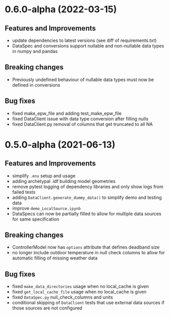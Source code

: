 # 0.6.0-alpha (2022-03-15)

## Features and Improvements
- update dependencies to latest versions (see diff of requirements.txt)
- DataSpec and conversions support nullable and non-nullable data types in numpy and pandas

## Breaking changes
- Previously undefined behaviour of nullable data types must now be defined in conversions

## Bug fixes
- fixed make_epw_file and adding test_make_epw_file
- fixed DataClient issue with data type conversion after filling nulls
- fixed DataClient.py removal of columns that get truncated to all NA

# 0.5.0-alpha (2021-06-13)

## Features and Improvements
- simplify `.env` setup and usage
- adding archetypal .idf building model geometries
- remove pytest logging of dependency libraries and only show logs from failed tests
- adding `DataClient.generate_dummy_data()` to simplify demo and testing data
- improve `demo_LocalSource.ipynb`
- DataSpecs can now be partially filled to allow for multiple data sources for same specification

## Breaking changes
- ControllerModel now has `options` attribute that defines deadband size
- no longer include outdoor temperature in null check columns to allow for automatic filling of missing weather data

## Bug fixes
- fixed `make_data_directories` usage when no local_cache is given
- fixed `get_local_cache_file` usage when no local_cache is given
- fixed `DataSpec.py` null_check_columns and units
- conditional skipping of `DataClient` tests that use external data sources if those sources are not configured
